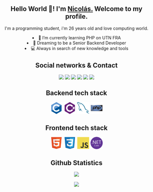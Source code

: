 
<div align="center">
  <h2>Hello World 👋! I'm <a href="http://github.com/Nicodc96">Nicolás.</a> Welcome to my profile.</h2>
  <p align="center">I'm a programming student, i'm 26 years old and love computing world.</p>
  <p align="center">
  <li>🌱 I’m currently learning PHP on UTN FRA </li>
  <li>🧐 Dreaming to be a Senior Backend Developer </li>
  <li>💻 Always in search of new knowledge and tools </li>
  </p>
</div>

<div>
<h2 align="center">Social networks & Contact</h2>
  <p align="center">
    <a href="https://www.linkedin.com/in/lautarondiaz/"><img src="https://i.ibb.co/mvxLdDX/linkedin.png" widht="36px" height="36px"/></a>
    <a href="https://www.instagram.com/nikofrkz/"><img src="https://i.ibb.co/FYLPh4K/instagram.png" widht="36px" height="36px"/></a>
    <a href="http://steamcommunity.com/id/nikolaizq/"><img src="https://i.ibb.co/C9SCxfg/steam.png" widht="36px" height="36px"/></a>
    <a href="https://open.spotify.com/user/nikozq"><img src="https://i.ibb.co/DpRhGHC/spotify-logo-png-7053.png" widht="36px" height="36px"/></a>
    <a href="https://discordapp.com/users/371068600146198528"><img src="https://i.ibb.co/n1YcSv4/discord.png" widht="36px" height="36px"/></a>
    <a href="mailto:diaznicox96@gmail.com"><img src="https://i.ibb.co/vmd2Fff/gmail-logo.png" widht="36px" height="36px"/></a>
  </p>
</div>

<div>
<h2 align="center">Backend tech stack</h2>
  <p align="center">
    <a href="https://www.w3schools.com/c/index.php/"><img src="https://github.com/devicons/devicon/blob/master/icons/c/c-original.svg" width="40px" height="40px"></a>
    <a href="https://docs.microsoft.com/en-us/dotnet/csharp/"><img src="https://github.com/devicons/devicon/blob/master/icons/csharp/csharp-plain.svg" width="40px" height="40px"/></a>
    <a href="https://www.mysql.com/"><img src="https://github.com/devicons/devicon/blob/master/icons/mysql/mysql-original.svg" width="40px" height="40px"/></a>
    <a href="https://www.php.net/manual/es/index.php"><img src="https://github.com/devicons/devicon/blob/master/icons/php/php-original.svg" width="40px" height="40px"/></a>
  </p>
  <h2 align="center">Frontend tech stack</h2>
  <p align="center">
  <a href="https://html.spec.whatwg.org/multipage/"><img src="https://github.com/devicons/devicon/blob/master/icons/html5/html5-original.svg" width="40px" height="40px"/></a>
    <a href="https://www.w3.org/Style/CSS/"><img src="https://github.com/devicons/devicon/blob/master/icons/css3/css3-original.svg" width="40px" height="40px"/></a>
    <a href="https://www.javascript.com/"><img src="https://github.com/devicons/devicon/blob/master/icons/javascript/javascript-original.svg" width="40px" height="40px"/></a>
    <a href="https://docs.microsoft.com/en-us/dotnet/core/introduction"><img src="https://github.com/devicons/devicon/blob/master/icons/dotnetcore/dotnetcore-original.svg" width="40px" height="40px"/></a>
  </p>
</div>

<div align="center">
  <h2 align="center">Github Statistics</h2>
  <p><a href="https://github.com/Nicodc96/github-readme-stats"><img src="https://github-readme-stats.vercel.app/api/top-langs/?username=Nicodc96"/></a></p>
  <p><img src="https://github-readme-stats.vercel.app/api?username=Nicodc96"/></p>  
</div>
